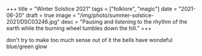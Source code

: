 +++
title = "Winter Solstice 2021"
tags = ["folklore", "magic"]
date = "2021-06-20"
draft = true
image = "/img/photo/summer-solstice-2021/DSC03246.jpg"
desc = "Pausing and listening to the rhythm of the earth while the burning wheel tumbles down the hill."
+++


don't try to make too much sense out of it
the bells have wondeful blue/green glow
